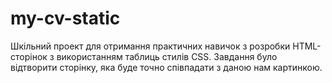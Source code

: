 # my-cv-static
Шкільний проект для отримання практичних навичок з розробки HTML-сторінок з використанням таблиць стилів CSS. Завдання було відтворити сторінку, яка буде точно співпадати з даною нам картинкою.
